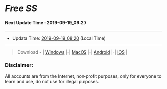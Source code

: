 
# *Free SS*

#### Next Update Time : 2019-09-19_09:20

---
* Updata Time: [2019-09-19_08:20](https://github.com/Geek-007/free-SS/blob/master/2019-09-19_08:20_FreeSS.txt) (Local Time)
---

> Download - | [Windows](https://github.com/shadowsocks/shadowsocks-windows/releases) |-| [MacOS](https://github.com/shadowsocks/shadowsocks-iOS/releases) |-| [Android](https://github.com/shadowsocks/shadowsocks-android/releases) |-| [IOS](https://itunes.apple.com/us/) |

### Disclaimer:
All accounts are from the Internet, non-profit purposes, only for everyone to learn and use, do not use for illegal purposes.
<br>
